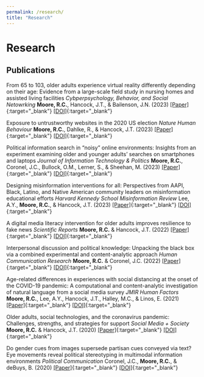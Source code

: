 ```yaml
---
permalink: /research/
title: "Research"
---
```


# Research

## Publications

From 65 to 103, older adults experience virtual reality differently depending on their age: Evidence from a large-scale field study in nursing homes and assisted living facilities
*Cybperpsychology, Behavior, and Social Netowrking*
**Moore, R.C.**, Hancock, J.T., & Bailenson, J.N. (2023)
[[Paper]](https://ryanmoore.science/assets/papers/moore-et-al-2023-from-65-to-103-older-adults-experience-virtual-reality-differently-depending-on-their-age.pdf){:target="_blank"} [[DOI]](http://doi.org/10.1089/cyber.2023.0188){:target="_blank"}

Exposure to untrustworthy websites in the 2020 US election
*Nature Human Behaviour*
**Moore, R.C.**, Dahlke, R., & Hancock, J.T. (2023)
[[Paper]](https://ryanmoore.science/assets/papers/moore-et-al-2023-exposure-to-untrustworthy-websites-in-the-2020-us-election.pdf){:target="_blank"} [[DOI]](https://doi.org/10.1038/s41562-023-01564-2){:target="_blank"}

Political information search in “noisy” online environments: Insights from an experiment examining older and younger adults’ searches on smartphones and laptops
*Journal of Information Technology & Politics*
**Moore, R.C.**, Coronel, J.C., Bullock, O.M., Lerner, S., & Sheehan, M. (2023) 
[[Paper]](https://ryanmoore.science/assets/papers/moore-et-al-2023-political-information-search-in-noisy-online-environments.pdf){:target="_blank"} [[DOI]](https://doi.org/10.1080/19331681.2023.2194881){:target="_blank"}

Designing misinformation interventions for all: Perspectives from AAPI, Black, Latino, and Native American community leaders on misinformation educational efforts
*Harvard Kennedy School Misinformation Review*
Lee, A.Y., **Moore, R.C.**, & Hancock, J.T. (2023)
[[Paper]](https://ryanmoore.science/assets/papers/lee-et-al-2023-designing-misinformation-interventions-for-all.pdf){:target="_blank"} [[DOI]](https://doi.org/10.37016/mr-2020-111){:target="_blank"}

A digital media literacy intervention for older adults improves resilience to fake news 
*Scientific Reports*
**Moore, R.C.** & Hancock, J.T. (2022)
[[Paper]](https://ryanmoore.science/assets/papers/moore-&-hancock-2022-a-digital-media-literacy-intervention-for-older-adults-improves-resilience-to-fake-news.pdf){:target="_blank"} [[DOI]](https://doi.org/10.1038/s41598-022-08437-0){:target="_blank"}

Interpersonal discussion and political knowledge: Unpacking the black box via a combined experimental and content-analytic approach
*Human Communication Research*
**Moore, R.C.** & Coronel, J.C. (2022)
[[Paper]](https://ryanmoore.science/assets/papers/moore-&-coronel-2022-interpersonal-discussion-and-political-knowledge.pdf){:target="_blank"} [[DOI]](https://doi.org/10.1093/hcr/hqac002){:target="_blank"}

Age-related differences in experiences with social distancing at the onset of the COVID-19 pandemic: A computational and content-analytic investigation of natural language from a social media survey
*JMIR Human Factors*
**Moore, R.C.**, Lee, A.Y., Hancock, J.T., Halley, M.C., & Linos, E. (2021)
[[Paper]](https://ryanmoore.science/assets/papers/moore-et-al-2021-age-related-differences-in-experiences-with-social-distancing-at-the-onset-of-the-covid19-pandemic.pdf){:target="_blank"} [[DOI]](https://doi.org/10.2196/26043){:target="_blank"}

Older adults, social technologies, and the coronavirus pandemic: Challenges, strengths, and strategies for support
*Social Media + Society*
**Moore, R.C.** & Hancock, J.T. (2020)
[[Paper]](https://ryanmoore.science/assets/papers/moore-&-hancock-2020-older-adults-social-technologies-and-the-coronavirus-pandemic.pdf){:target="_blank"} [[DOI]](https://doi.org/10.1177/2056305120948162){:target="_blank"}

Do gender cues from images supersede partisan cues conveyed via text? Eye movements reveal political stereotyping in multimodal information environments 
*Political Communication*
Coronel, J.C., **Moore, R.C.**, & deBuys, B. (2020)
[[Paper]](https://ryanmoore.science/assets/papers/coronel-et-al-2020-do-gender-cues-from-images-supersede-partisan-cues-conveyed-via-text.pdf){:target="_blank"} [[DOI]](https://doi.org/10.1080/10584609.2020.1763530){:target="_blank"}
